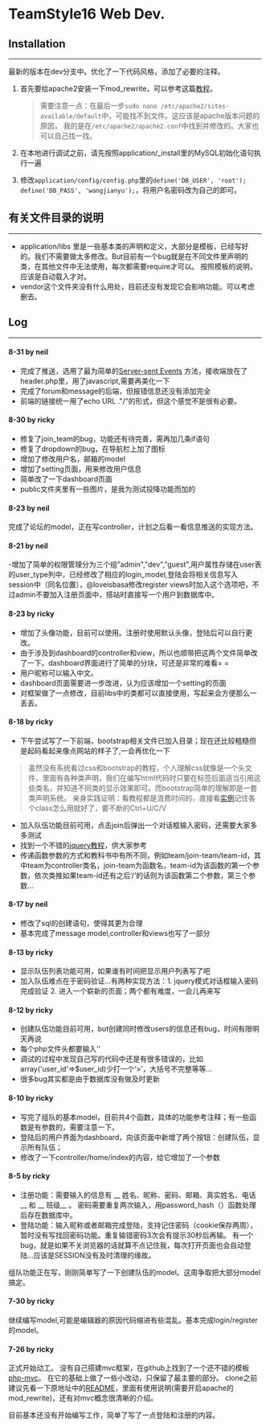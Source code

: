 TeamStyle16 Web Dev.
====================
## Installation
----
最新的版本在dev分支中。优化了一下代码风格，添加了必要的注释。

1. 首先要给apache2安装一下mod_rewrite，可以参考这篇[教程](http://www.dev-metal.com/enable-mod_rewrite-ubuntu-12-04-lts/)。

    >需要注意一点：在最后一步```sudo nano /etc/apache2/sites-available/default```中，可能找不到文件。这应该是apache版本问题的原因，
    我的是在`/etc/apache2/apache2.conf`中找到并修改的。大家也可以自己找一找。

2. 在本地进行调试之前，请先按照application/_install里的MySQL初始化语句执行一遍
3. 修改`application/config/config.php`里的`define('DB_USER', 'root'); define('DB_PASS', 'wangjianyu');`，将用户名密码改为自己的即可。

## 有关文件目录的说明
----
- application/libs 里是一些基本类的声明和定义，大部分是模板，已经写好的。我们不需要做太多修改。But目前有一个bug就是在不同文件里声明的类，在其他文件中无法使用，每次都需要require才可以。
按照模板的说明，应该是自动载入才对。
- vendor这个文件夹没有什么用处，目前还没有发现它会影响功能。可以考虑删去。

## Log
----

#### 8-31 by neil
- 完成了推送，选用了最为简单的[Server-sent Events](http://www.ibm.com/developerworks/cn/web/1307_chengfu_serversentevent/) 方法，接收端放在了header.php里，用了javascript,需要再美化一下
- 完成了forum和message的后端，但报错信息还没有添加完全
- 前端的链接统一用了echo URL ."/"的形式，但这个感觉不是很有必要。

#### 8-30 by ricky
- 修复了join_team的bug，功能还有待完善，需再加几条if语句
- 修复了dropdown的bug，在导航栏上加了图标
- 增加了修改用户名，邮箱的model
- 增加了setting页面，用来修改用户信息
- 简单改了一下dashboard页面
- public文件夹里有一些图片，是我为测试投降功能而加的

#### 8-23 by neil
完成了论坛的model，正在写controller，计划之后看一看信息推送的实现方法。

#### 8-21 by neil
-增加了简单的权限管理分为三个组”admin","dev","guest",用户属性存储在user表的user_type列中，已经修改了相应的login_model,登陆会将相关信息写入session中（同名位置），@loveisbasa修改register views时加入这个选项吧，不过admin不要加入注册页面中，搭站时直接写一个用户到数据库中。

#### 8-23 by ricky
- 增加了头像功能，目前可以使用。注册时使用默认头像，登陆后可以自行更改。
- 由于涉及到dashboard的controller和view，所以也顺带把这两个文件简单改了一下。dashboard界面进行了简单的分块，可还是非常的难看= =
- 用户昵称可以输入中文。
- dashboard页面需要进一步改进，认为应该增加一个setting的页面
- 对框架做了一点修改，目前libs中的类都可以直接使用，写起来会方便那么一丢丢。

#### 8-18 by ricky
- 下午尝试写了一下前端，bootstrap相关文件已加入目录；现在还比较粗糙但是起码看起来像点网站的样子了,一会再优化一下

>虽然没有系统看过css和bootstrap的教程，个人理解css就像是一个头文件，里面有各种类声明，我们在编写html代码时只要在标签后面适当引用这些类名，并知道不同类的显示效果即可。而bootstrap简单的理解即是一套类声明系统。
>亲身实践证明：看教程都是浪费时间的，直接看[实例](http://v3.bootcss.com/getting-started/#examples)记住各个class怎么用就好了，要不断的Ctrl+U/C/V

- 加入队伍功能目前可用，点击join后弹出一个对话框输入密码，还需要大家多多测试
- 找到一个不错的[jquery教程](http://www.gbtags.com/technology/jquerytutorial/)，供大家参考
- 传递函数参数的方式和教科书中有所不同，例如team/join-team/team-id，其中team为controller类名，join-team为函数名，team-id为该函数的第一个参数，依次类推如果team-id还有之后‘/’的话则为该函数第二个参数，第三个参数...

#### 8-17 by neil
- 修改了sql的创建语句，使得其更为合理
- 基本完成了message model,controller和views也写了一部分

#### 8-13 by ricky
- 显示队伍列表功能可用，如果谁有时间把显示用户列表写了吧
- 加入队伍难点在于密码验证...有两种实现方法：1. jquery模式对话框输入密码完成验证 2. 进入一个崭新的页面；两个都有难度，一会儿再来写

#### 8-12 by ricky
- 创建队伍功能目前可用，but创建同时修改users的信息还有bug，时间有限明天再说
- 每个php文件头都要输入‘<?php’，BUT文件尾不要输入‘?>’
- 调试的过程中发现自己写的代码中还是有很多错误的，比如array('user_id'=>$user_id)少打一个‘>’，大括号不完整等等...
- 很多bug其实都是由于数据库没有做及时更新

#### 8-10 by ricky
- 写完了组队的基本model，目前共4个函数，具体的功能参考注释；有一些函数是有参数的，需要注意一下。
- 登陆后的用户界面为dashboard，向该页面中新增了两个按钮：创建队伍，显示所有队伍；
- 修改了一下controller/home/index的内容，给它增加了一个参数

#### 8-5 by  ricky
- 注册功能：需要输入的信息有 __ 姓名、昵称、密码、邮箱、真实姓名、电话 __ 和 __ 班级__ 。
密码需要重复两次输入，用password_hash（）函数处理后存在数据库中。
- 登陆功能：输入昵称或者邮箱完成登陆，支持记住密码（cookie保存两周），暂时没有写找回密码功能。重复输错密码3次会有提示30秒后再输。
有一个bug，就是如果不关浏览器的话就算不点记住我，每次打开页面也会自动登陆...应该是SESSION没有及时清理的缘故。

组队功能正在写，刚刚简单写了一下创建队伍的model。这周争取把大部分model搞定。

#### 7-30  by ricky
继续编写model,可能是编辑器的原因代码缩进有些混乱。基本完成login/register的model。

#### 7-26  by ricky
正式开始动工。
没有自己搭建mvc框架，在github上找到了一个还不错的模板[php-mvc](https://github.com/panique/php-mvc)。
在它的基础上做了一些小改动，只保留了最主要的部分。
clone之前建议先看一下原地址中的[README](https://github.com/panique/php-mvc/blob/master/README.md)，里面有使用说明(需要开启apache的mod_rewrite)，还有对mvc概念很清晰的介绍。

目前基本还没有开始编写工作，简单了写了一点登陆和注册的内容。














